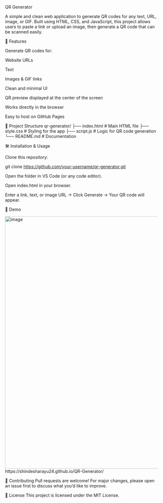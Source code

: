 QR Generator

A simple and clean web application to generate QR codes for any text, URL, image, or GIF. Built using HTML, CSS, and JavaScript, this project allows users to paste a link or upload an image, then generate a QR code that can be scanned easily.

🚀 Features

Generate QR codes for:

Website URLs

Text

Images & GIF links

Clean and minimal UI

QR preview displayed at the center of the screen

Works directly in the browser

Easy to host on GitHub Pages

📂 Project Structure
qr-generator/
├── index.html      # Main HTML file
├── style.css       # Styling for the app
├── script.js       # Logic for QR code generation
└── README.md       # Documentation

🛠️ Installation & Usage

Clone this repository:

git clone https://github.com/your-username/qr-generator.git



Open the folder in VS Code (or any code editor).

Open index.html in your browser.

Enter a link, text, or image URL → Click Generate → Your QR code will appear.

📸 Demo

<img width="1698" height="832" alt="image" src="https://github.com/user-attachments/assets/4ae3021e-2c4f-43f3-94ee-cc257f5f4339" />
https://shindesharayu24.github.io/QR-Generator/


🤝 Contributing
Pull requests are welcome! For major changes, please open an issue first to discuss what you’d like to improve.

📜 License
This project is licensed under the MIT License.


